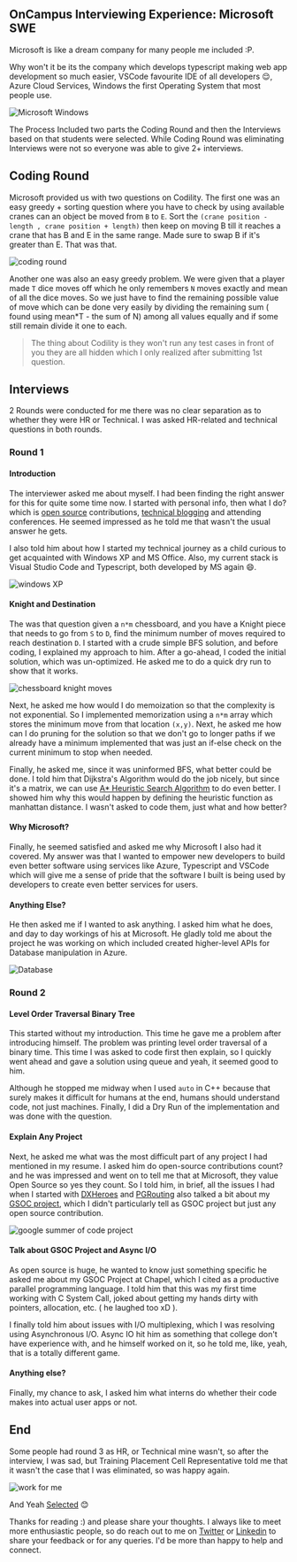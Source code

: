## OnCampus Interviewing Experience: Microsoft SWE

Microsoft is like a dream company for many people me included :P. 

Why won't it be its the company which develops typescript making web app development so much easier, VSCode favourite IDE of all developers 😌, Azure Cloud Services, Windows the first Operating System that most people use.

![Microsoft Windows](https://media.giphy.com/media/thA1QtTj8ZYHK/giphy.gif)

The Process Included two parts the Coding Round and then the Interviews based on that students were selected. While Coding Round was eliminating Interviews were not so everyone was able to give 2+ interviews.

## Coding Round

Microsoft provided us with two questions on Codility. The first one was an easy greedy + sorting question where you have to check by using available cranes can an object be moved from `B` to `E`. Sort the `(crane position - length , crane position + length)` then keep on moving B till it reaches a crane that has B and E in the same range. Made sure to swap B if it's greater than E. That was that. 

![coding round](https://media.giphy.com/media/26tn33aiTi1jkl6H6/giphy.gif)

Another one was also an easy greedy problem. We were given that a player made `T` dice moves off which he only remembers `N` moves exactly and mean of all the dice moves. So we just have to find the remaining possible value of move which can be done very easily by dividing the remaining sum ( found using mean*T - the sum of N) among all values equally and if some still remain divide it one to each.

>The thing about Codility is they won't run any test cases in front of you they are all hidden which I only realized after submitting 1st question.

## Interviews

2 Rounds were conducted for me there was no clear separation as to whether they were HR or Technical. I was asked HR-related and technical questions in both rounds.

### Round 1

#### Introduction

The interviewer asked me about myself. I had been finding the right answer for this for quite some time now. I started with personal info, then what I do? which is [open source](https://github.com/king-11) contributions, [technical blogging](http://blog.manlakshya.tech/) and attending conferences. He seemed impressed as he told me that wasn't the usual answer he gets.

I also told him about how I started my technical journey as a child curious to get acquainted with Windows XP and MS Office. Also, my current stack is Visual Studio Code and Typescript, both developed by MS again 😄.

![windows XP](https://media.giphy.com/media/4mXjpVNJAFlvi/giphy.gif)

#### Knight and Destination

The was that question given a `n*m` chessboard, and you have a Knight piece that needs to go from `S` to `D`, find the minimum number of moves required to reach destination `D`. I started with a crude simple BFS solution, and before coding, I explained my approach to him. After a go-ahead, I coded the initial solution, which was un-optimized. He asked me to do a quick dry run to show that it works.

![chessboard knight moves](https://media.giphy.com/media/32dfpYx8kBX1bXSEu8/giphy.gif)

Next, he asked me how would I do memoization so that the complexity is not exponential. So I implemented memorization using a `n*m` array which stores the minimum move from that location `(x,y)`. Next, he asked me how can I do pruning for the solution so that we don't go to longer paths if we already have a minimum implemented that was just an if-else check on the current minimum to stop when needed.

Finally, he asked me, since it was uninformed BFS, what better could be done. I told him that Dijkstra's Algorithm would do the job nicely, but since it's a matrix, we can use [A* Heuristic Search Algorithm](https://www.redblobgames.com/pathfinding/a-star/introduction.html) to do even better. I showed him why this would happen by defining the heuristic function as manhattan distance. I wasn't asked to code them, just what and how better?

#### Why Microsoft?

Finally, he seemed satisfied and asked me why Microsoft I also had it covered. My answer was that I wanted to empower new developers to build even better software using services like Azure, Typescript and VSCode which will give me a sense of pride that the software I built is being used by developers to create even better services for users.

#### Anything Else?

He then asked me if I wanted to ask anything. I asked him what he does, and day to day workings of his at Microsoft. He gladly told me about the project he was working on which included created higher-level APIs for Database manipulation in Azure.

![Database](https://media.giphy.com/media/kPrlykW2TpVU4HWx2O/giphy.gif)

### Round 2

#### Level Order Traversal Binary Tree

This started without my introduction. This time he gave me a problem after introducing himself. The problem was printing level order traversal of a binary time. This time I was asked to code first then explain, so I quickly went ahead and gave a solution using queue and yeah, it seemed good to him.

Although he stopped me midway when I used `auto` in C++ because that surely makes it difficult for humans at the end, humans should understand code, not just machines. Finally, I did a Dry Run of the implementation and was done with the question.

#### Explain Any Project

Next, he asked me what was the most difficult part of any project I had mentioned in my resume. I asked him do open-source contributions count? and he was impressed and went on to tell me that at Microsoft, they value Open Source so yes they count. So I told him, in brief, all the issues I had when I started with [DXHeroes](https://github.com/DXHeroes/dx-scanner/pulls?q=is%3Apr+author%3A%40me+) and [PGRouting](https://github.com/pgRouting/pgrouting) also talked a bit about my [GSOC project](https://summerofcode.withgoogle.com/projects/#5343790958641152), which I didn't particularly tell as GSOC project but just any open source contribution.

![google summer of code project](https://media.giphy.com/media/xTiTnoUnHxVaaVNWhO/giphy.gif)

#### Talk about GSOC Project and Async I/O

As open source is huge, he wanted to know just something specific he asked me about my GSOC Project at Chapel, which I cited as a productive parallel programming language. I told him that this was my first time working with C System Call, joked about getting my hands dirty with pointers, allocation, etc. ( he laughed too xD ).

I finally told him about issues with I/O multiplexing, which I was resolving using Asynchronous I/O. Async IO hit him as something that college don't have experience with, and he himself worked on it, so he told me, like, yeah, that is a totally different game.

#### Anything else?

Finally, my chance to ask, I asked him what interns do whether their code makes into actual user apps or not.

## End

Some people had round 3 as HR, or Technical mine wasn't, so after the interview, I was sad, but Training Placement Cell Representative told me that it wasn't the case that I was eliminated, so was happy again.

![work for me](https://media.giphy.com/media/kg129XRsLTbezr509v/giphy.gif)

And Yeah [Selected](https://www.linkedin.com/feed/update/urn:li:activity:6830505027312918529/) 😊

Thanks for reading :) and please share your thoughts. I always like to meet more enthusiastic people, so do reach out to me on [Twitter](https://twitter.com/1108King) or [Linkedin](https://www.linkedin.com/in/lakshyasingh11/) to share your feedback or for any queries. I'd be more than happy to help and connect.